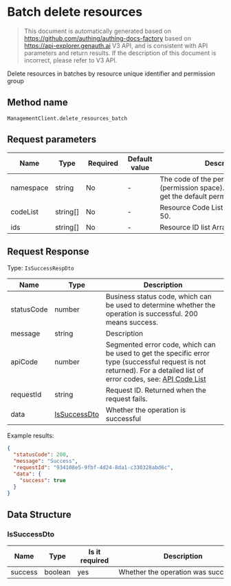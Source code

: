 # Batch delete resources

<!--
Warning ⚠️:
Do not modify this document directly,
https://github.com/Authing/authing-docs-factory
Use this project to generate
-->

<LastUpdated />

> This document is automatically generated based on https://github.com/authing/authing-docs-factory based on https://api-explorer.genauth.ai V3 API, and is consistent with API parameters and return results. If the description of this document is incorrect, please refer to V3 API.

Delete resources in batches by resource unique identifier and permission group

## Method name

`ManagementClient.delete_resources_batch`

## Request parameters

| Name      | Type     | <div style="width:80px">Required</div> | <div style="width:60px">Default value</div> | <div style="width:300px">Description</div>                                                               | <div style="width:200px">Sample value</div>               |
| --------- | -------- | -------------------------------------- | ------------------------------------------- | -------------------------------------------------------------------------------------------------------- | --------------------------------------------------------- |
| namespace | string   | No                                     | -                                           | The code of the permission group (permission space). Do not pass it to get the default permission group. | `default`                                                 |
| codeList  | string[] | No                                     | -                                           | Resource Code List Array length limit: 50.                                                               | `["code1","code2"]`                                       |
| ids       | string[] | No                                     | -                                           | Resource ID list Array length limit: 50.                                                                 | `["6250f12d5dxxxx9bcfcf784b","6250f12d5dxxxx9bcfcf784b"]` |

## Request Response

Type: `IsSuccessRespDto`

| Name       | Type                                     | Description                                                                                                                                                                                                                                                                                                                                  |
| ---------- | ---------------------------------------- | -------------------------------------------------------------------------------------------------------------------------------------------------------------------------------------------------------------------------------------------------------------------------------------------------------------------------------------------- |
| statusCode | number                                   | Business status code, which can be used to determine whether the operation is successful. 200 means success.                                                                                                                                                                                                                                 |
| message    | string                                   | Description                                                                                                                                                                                                                                                                                                                                  |
| apiCode    | number                                   | Segmented error code, which can be used to get the specific error type (successful request is not returned). For a detailed list of error codes, see: [API Code List](https://api-explorer.genauth.ai/?tag=group/%E5%BC%80%E5%8F%91%E5%87%86%E5%A4%87#tag/%E5%BC%80%E5%8F%91%E5%87%86%E5%A4%87/%E9%94%99%E8%AF%AF%E5%A4%84%E7%90%86/apiCode) |
| requestId  | string                                   | Request ID. Returned when the request fails.                                                                                                                                                                                                                                                                                                 |
| data       | <a href="#IsSuccessDto">IsSuccessDto</a> | Whether the operation is successful                                                                                                                                                                                                                                                                                                          |

Example results:

```json
{
  "statusCode": 200,
  "message": "Success",
  "requestId": "934108e5-9fbf-4d24-8da1-c330328abd6c",
  "data": {
    "success": true
  }
}
```

## Data Structure

### <a id="IsSuccessDto"></a> IsSuccessDto

| Name    | Type    | <div style="width:80px">Is it required</div> | <div style="width:300px">Description</div> | <div style="width:200px">Example value</div> |
| ------- | ------- | -------------------------------------------- | ------------------------------------------ | -------------------------------------------- |
| success | boolean | yes                                          | Whether the operation was successful       | `true`                                       |
